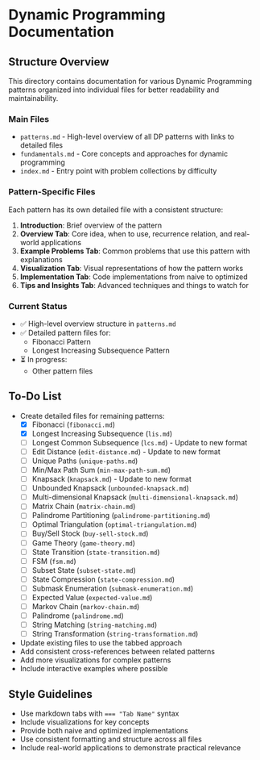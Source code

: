 # Dynamic Programming Documentation

## Structure Overview

This directory contains documentation for various Dynamic Programming patterns organized into individual files for better readability and maintainability.

### Main Files

- `patterns.md` - High-level overview of all DP patterns with links to detailed files
- `fundamentals.md` - Core concepts and approaches for dynamic programming
- `index.md` - Entry point with problem collections by difficulty

### Pattern-Specific Files

Each pattern has its own detailed file with a consistent structure:

1. **Introduction**: Brief overview of the pattern
2. **Overview Tab**: Core idea, when to use, recurrence relation, and real-world applications
3. **Example Problems Tab**: Common problems that use this pattern with explanations
4. **Visualization Tab**: Visual representations of how the pattern works
5. **Implementation Tab**: Code implementations from naive to optimized
6. **Tips and Insights Tab**: Advanced techniques and things to watch for

### Current Status

- ✅ High-level overview structure in `patterns.md`
- ✅ Detailed pattern files for:
  - Fibonacci Pattern
  - Longest Increasing Subsequence Pattern
- ⏳ In progress:
  - Other pattern files

## To-Do List

- Create detailed files for remaining patterns:
  - [x] Fibonacci (`fibonacci.md`) 
  - [x] Longest Increasing Subsequence (`lis.md`)
  - [ ] Longest Common Subsequence (`lcs.md`) - Update to new format
  - [ ] Edit Distance (`edit-distance.md`) - Update to new format
  - [ ] Unique Paths (`unique-paths.md`)
  - [ ] Min/Max Path Sum (`min-max-path-sum.md`)
  - [ ] Knapsack (`knapsack.md`) - Update to new format
  - [ ] Unbounded Knapsack (`unbounded-knapsack.md`)
  - [ ] Multi-dimensional Knapsack (`multi-dimensional-knapsack.md`)
  - [ ] Matrix Chain (`matrix-chain.md`)
  - [ ] Palindrome Partitioning (`palindrome-partitioning.md`)
  - [ ] Optimal Triangulation (`optimal-triangulation.md`)
  - [ ] Buy/Sell Stock (`buy-sell-stock.md`)
  - [ ] Game Theory (`game-theory.md`)
  - [ ] State Transition (`state-transition.md`)
  - [ ] FSM (`fsm.md`)
  - [ ] Subset State (`subset-state.md`)
  - [ ] State Compression (`state-compression.md`)
  - [ ] Submask Enumeration (`submask-enumeration.md`)
  - [ ] Expected Value (`expected-value.md`)
  - [ ] Markov Chain (`markov-chain.md`)
  - [ ] Palindrome (`palindrome.md`)
  - [ ] String Matching (`string-matching.md`)
  - [ ] String Transformation (`string-transformation.md`)

- Update existing files to use the tabbed approach
- Add consistent cross-references between related patterns
- Add more visualizations for complex patterns
- Include interactive examples where possible

## Style Guidelines

- Use markdown tabs with `=== "Tab Name"` syntax
- Include visualizations for key concepts
- Provide both naive and optimized implementations
- Use consistent formatting and structure across all files
- Include real-world applications to demonstrate practical relevance
